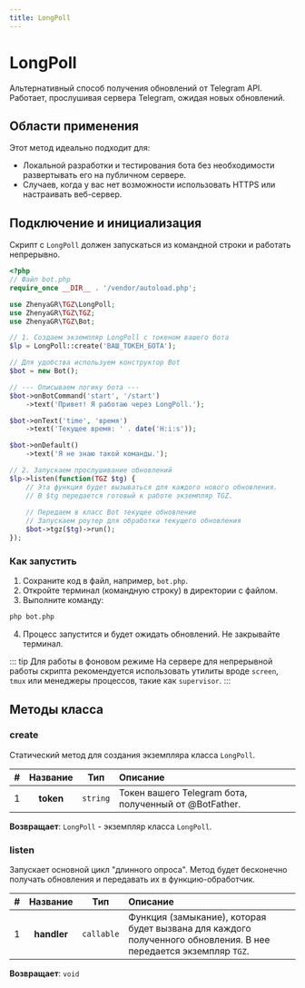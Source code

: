 ```yaml
---
title: LongPoll
---
```


# **LongPoll**
Альтернативный способ получения обновлений от Telegram API. Работает, прослушивая сервера Telegram, ожидая новых обновлений. 

## Области применения
Этот метод идеально подходит для:
- Локальной разработки и тестирования бота без необходимости развертывать его на публичном сервере.
- Случаев, когда у вас нет возможности использовать HTTPS или настраивать веб-сервер.

## Подключение и инициализация
Скрипт с `LongPoll` должен запускаться из командной строки и работать непрерывно.

```php
<?php
// Файл bot.php
require_once __DIR__ . '/vendor/autoload.php';

use ZhenyaGR\TGZ\LongPoll;
use ZhenyaGR\TGZ\TGZ;
use ZhenyaGR\TGZ\Bot;

// 1. Создаем экземпляр LongPoll с токеном вашего бота
$lp = LongPoll::create('ВАШ_ТОКЕН_БОТА');

// Для удобства используем конструктор Bot
$bot = new Bot();

// --- Описываем логику бота ---
$bot->onBotCommand('start', '/start')
    ->text('Привет! Я работаю через LongPoll.');

$bot->onText('time', 'время')
    ->text('Текущее время: ' . date('H:i:s'));

$bot->onDefault()
    ->text('Я не знаю такой команды.');

// 2. Запускаем прослушивание обновлений
$lp->listen(function(TGZ $tg) {
    // Эта функция будет вызываться для каждого нового обновления.
    // В $tg передается готовый к работе экземпляр TGZ.
    
    // Передаем в класс Bot текущее обновление
    // Запускаем роутер для обработки текущего обновления
    $bot->tgz($tg)->run();
});
```

### Как запустить
1.  Сохраните код в файл, например, `bot.php`.
2.  Откройте терминал (командную строку) в директории с файлом.
3.  Выполните команду: 
```bash
php bot.php
```
4.  Процесс запустится и будет ожидать обновлений. Не закрывайте терминал.

::: tip Для работы в фоновом режиме
На сервере для непрерывной работы скрипта рекомендуется использовать утилиты вроде `screen`, `tmux` или менеджеры процессов, такие как `supervisor`.
:::

## Методы класса

### create
Статический метод для создания экземпляра класса `LongPoll`.

| # | Название  |   Тип    | Описание                                              |
|:-:|:---------:|:--------:|:------------------------------------------------------|
| 1 | **token** | `string` | Токен вашего Telegram бота, полученный от @BotFather. |

**Возвращает**: `LongPoll` - экземпляр класса `LongPoll`.

### listen
Запускает основной цикл "длинного опроса". Метод будет бесконечно получать обновления и передавать их в функцию-обработчик.

| # |  Название   |    Тип     | Описание                                                                                                         |
|:-:|:-----------:|:----------:|:-----------------------------------------------------------------------------------------------------------------|
| 1 | **handler** | `callable` | Функция (замыкание), которая будет вызвана для каждого полученного обновления. В нее передается экземпляр `TGZ`. |

**Возвращает**: `void`